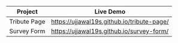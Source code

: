 

| Project  | Live Demo |
| ------------- | ------------- |
| Tribute Page  |  https://ujjawal19s.github.io/tribute-page/ |
| Survey Form  | https://ujjawal19s.github.io/survey-form/  |
